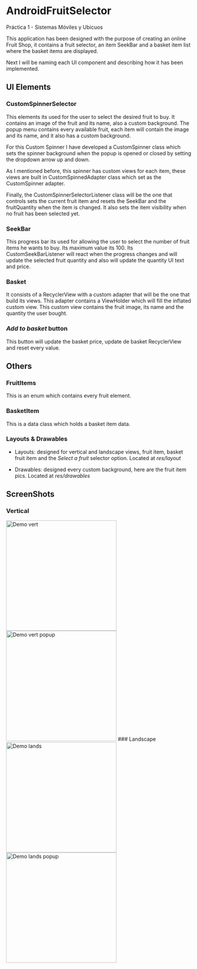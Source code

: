 # AndroidFruitSelector

Práctica 1 - Sistemas Móviles y Ubicuos

This application has been designed with the purpose of creating an online Fruit Shop, it contains a fruit selector,
an item SeekBar and a basket item list where the basket items are displayed.

Next I will be naming each UI component and describing how it has been implemented.

## UI Elements
### CustomSpinnerSelector

This elements its used for the user to select the desired fruit to buy. It contains an image of the fruit
and its name, also a custom background. The popup menu contains every available fruit, each item will contain
the image and its name, and it also has a custom background.

For this Custom Spinner I have developed a CustomSpinner class which sets the spinner background when the popup is 
opened or closed by setting the dropdown arrow up and down.

As I mentioned before, this spinner has custom views for each item, these views are built in CustomSpinnedAdapter class
which set as the CustomSpinner adapter.

Finally, the CustomSpinnerSelectorListener class will be the one that controls sets the current fruit item and resets the 
SeekBar and the fruitQuantity when the item is changed. It also sets the item visibility when no fruit has been selected yet.

### SeekBar

This progress bar its used for allowing the user to select the number of fruit items he wants to buy. Its maximum value its 100.
Its CustomSeekBarListener will react when the progress changes and will update the selected fruit quantity and also will update the 
quantity UI text and price.

### Basket

It consists of a RecyclerView with a custom adapter that will be the one that build its views. This adapter contains a ViewHolder which 
will fill the inflated custom view. This custom view contains the fruit image, its name and the quantity the user bought.

### _Add to basket_ button

This button will update the basket price, update de basket RecyclerView and reset every value.

## Others
### FruitItems

This is an enum which contains every fruit element.

### BasketItem

This is a data class which holds a basket item data.

### Layouts & Drawables

* Layouts: designed for vertical and landscape views, fruit item, basket fruit item and the _Select a fruit_ selector option. Located at _res/layout_
  
* Drawables: designed every custom background, here are the fruit item pics. Located at _res/drawables_

## ScreenShots
### Vertical
<img src="https://github.com/dhrodao/AndroidFruitSelector/blob/master/docs/vertical.png" alt="Demo vert" data-canonical-src="docs/screenshot.png" width="300"/>
<img src="https://github.com/dhrodao/AndroidFruitSelector/blob/master/docs/vertical_popup.png" alt="Demo vert popup" data-canonical-src="docs/screenshot.png" width="300"/>
### Landscape
<img src="https://github.com/dhrodao/AndroidFruitSelector/blob/master/docs/landscape.png" alt="Demo lands" data-canonical-src="docs/screenshot.png" width="300"/>
<img src="https://github.com/dhrodao/AndroidFruitSelector/blob/master/docs/landscape_popup.png" alt="Demo lands popup" data-canonical-src="docs/screenshot.png" width="300"/>
